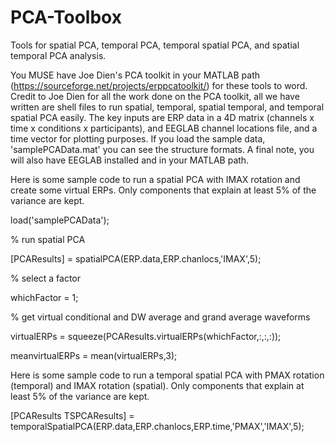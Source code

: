 # PCA-Toolbox
Tools for spatial PCA, temporal PCA, temporal spatial PCA, and spatial temporal PCA analysis.

You MUSE have Joe Dien's PCA toolkit in your MATLAB path (https://sourceforge.net/projects/erppcatoolkit/) for these tools to word. Credit to Joe Dien for all the work done on the PCA toolkit, all we have written are shell files to run spatial, temporal, spatial temporal, and temporal spatial PCA easily. The key inputs are ERP data in a 4D matrix (channels x time x conditions x participants), and EEGLAB channel locations file, and a time vector for plotting purposes. If you load the sample data, 'samplePCAData.mat' you can see the structure formats. A final note, you will also have EEGLAB installed and in your MATLAB path.

Here is some sample code to run a spatial PCA with IMAX rotation and create some virtual ERPs. Only components that explain at least 5% of the variance are kept.

load('samplePCAData');

% run spatial PCA

[PCAResults] = spatialPCA(ERP.data,ERP.chanlocs,'IMAX',5);

% select a factor

whichFactor = 1;

% get virtual conditional and DW average and grand average waveforms

virtualERPs = squeeze(PCAResults.virtualERPs(whichFactor,:,:,:));

meanvirtualERPs = mean(virtualERPs,3);


Here is some sample code to run a temporal spatial PCA with PMAX rotation (temporal) and IMAX rotation (spatial). Only components that explain at least 5% of the variance are kept.

[PCAResults TSPCAResults] = temporalSpatialPCA(ERP.data,ERP.chanlocs,ERP.time,'PMAX','IMAX',5);
